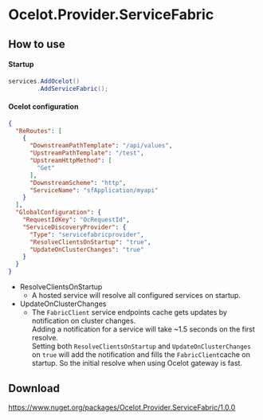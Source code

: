 # Ocelot.Provider.ServiceFabric

## How to use

#### Startup
```csharp
services.AddOcelot()
        .AddServiceFabric();
```
#### Ocelot configuration
```json
{
  "ReRoutes": [
    {
      "DownstreamPathTemplate": "/api/values",
      "UpstreamPathTemplate": "/test",
      "UpstreamHttpMethod": [
        "Get"
      ],
      "DownstreamScheme": "http",
      "ServiceName": "sfApplication/myapi"
    }
  ],
  "GlobalConfiguration": {
    "RequestIdKey": "OcRequestId",
    "ServiceDiscoveryProvider": {
      "Type": "servicefabricprovider",
      "ResolveClientsOnStartup": "true",
      "UpdateOnClusterChanges": "true"
    }
  }
}
```
- ResolveClientsOnStartup
  - A hosted service will resolve all configured services on startup.
- UpdateOnClusterChanges
  - The `FabricClient` service endpoints cache gets updates by notification on cluster changes.  
     Adding a notification for a service will take ~1.5 seconds on the first resolve.  
     Setting both `ResolveClientsOnStartup` and `UpdateOnClusterChanges` on `true` will add the notification and fills the  `FabricClient`cache on startup. So the initial resolve when using Ocelot gateway is fast.  

## Download

https://www.nuget.org/packages/Ocelot.Provider.ServiceFabric/1.0.0

